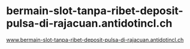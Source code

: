 # bermain-slot-tanpa-ribet-deposit-pulsa-di-rajacuan.antidotincl.ch
www.bermain-slot-tanpa-ribet-deposit-pulsa-di-rajacuan.antidotincl.ch
